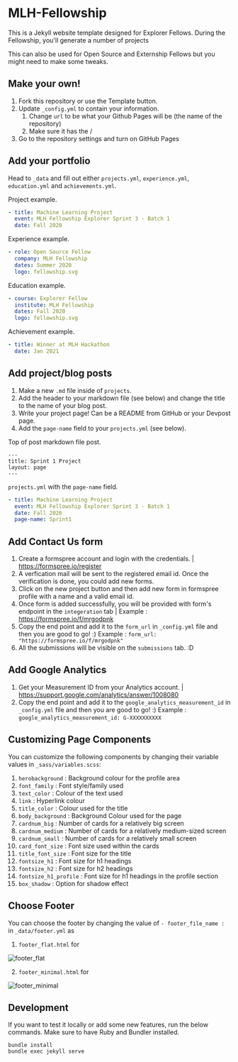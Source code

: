 # MLH-Fellowship

This is a Jekyll website template designed for Explorer Fellows. During the Fellowship, you'll generate a number of projects 

This can also be used for Open Source and Externship Fellows but you might need to make some tweaks.

## Make your own!

1. Fork this repository or use the Template button.
2. Update `_config.yml` to contain your information.
    1. Change `url` to be what your Github Pages will be (the name of the repository)
    2. Make sure it has the /
3. Go to the repository settings and turn on GitHub Pages

## Add your portfolio

Head to `_data` and fill out either `projects.yml`, `experience.yml`, `education.yml` and `achievements.yml`.

Project example.
```yaml
- title: Machine Learning Project
  event: MLH Fellowship Explorer Sprint 3 - Batch 1
  date: Fall 2020
```

Experience example.
```yaml
- role: Open Source Fellow
  company: MLH Fellowship
  dates: Summer 2020
  logo: fellowship.svg
```

Education example.
```yaml
- course: Explorer Fellow
  institute: MLH Fellowship
  dates: Fall 2020
  logo: fellowship.svg
```

Achievement example.
```yaml
- title: Winner at MLH Hackathon
  date: Jan 2021
```

## Add project/blog posts

1. Make a new `.md` file inside of `projects`.
2. Add the header to your markdown file (see below) and change the title to the name of your blog post.
3. Write your project page! Can be a README from GitHub or your Devpost page.
4. Add the `page-name` field to your `projects.yml` (see below).

Top of post markdown file post.
```
---
title: Sprint 1 Project
layout: page
---
```

`projects.yml` with the `page-name` field.

```yaml
- title: Machine Learning Project
  event: MLH Fellowship Explorer Sprint 3 - Batch 1
  date: Fall 2020
  page-name: Sprint1
```
## Add Contact Us form

1. Create a formspree account and login with the credentials. | https://formspree.io/register
2. A verfication mail will be sent to the registered email id. Once the verification is done, you could add new forms.
3. Click on the new project button and then add new form in formspree profile with a name and a valid email id.
4. Once form is added successfully, you will be provided with form's endpoint in the `integeration` tab | 
    Example : https://formspree.io/f/mrgodpnk
5. Copy the end point and add it to the `form_url` in `_config.yml` file and then you are good to go! :)
    Example : `form_url: "https://formspree.io/f/mrgodpnk"`
6. All the submissions will be visible on the `submissions` tab. :D

## Add Google Analytics

1. Get your Measurement ID from your Analytics account. | https://support.google.com/analytics/answer/1008080
2. Copy the end point and add it to the `google_analytics_measurement_id` in `_config.yml` file and then you are good to go! :)
    Example : `google_analytics_measurement_id: G-XXXXXXXXXX`

## Customizing Page Components

You can customize the following components by changing their variable values in `_sass/variables.scss`:
1. `herobackground` : Background colour for the profile area
2. `font_family` : Font style/family used
3. `text_color` : Colour of the text used
4. `link` : Hyperlink colour
5. `title_color` : Colour used for the title
6. `body_background` : Background Colour used for the page
7. `cardnum_big` : Number of cards for a relatively big screen
8. `cardnum_medium` : Number of cards for a relatively medium-sized screen
9. `cardnum_small` : Number of cards for a relatively small screen
10. `card_font_size` : Font size used within the cards
11. `title_font_size` : Font size for the title
12. `fontsize_h1` : Font size for h1 headings
13. `fontsize_h2` : Font size for h2 headings
14. `fontsize_h1_profile` : Font size for h1 headings in the profile section
15. `box_shadow`  :  Option for shadow effect

## Choose Footer

You can choose the footer by changing the value of `- footer_file_name :` in `_data/footer.yml` as

1. `footer_flat.html` for

![footer_flat](/assets/img/footer_flat.png)

2. `footer_minimal.html` for 

![footer_minimal](/assets/img/footer_minimal.png)

## Development

If you want to test it locally or add some new features, run the below commands. Make sure to have Ruby and Bundler installed.

```
bundle install
bundle exec jekyll serve
```

